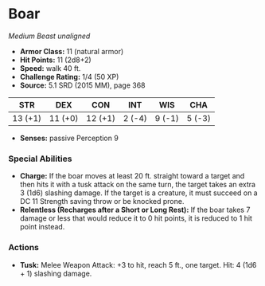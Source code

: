 # Boar

*Medium* *Beast* *unaligned*

- **Armor Class:** 11 (natural armor)
- **Hit Points:** 11 (2d8+2)
- **Speed:** walk 40 ft.
- **Challenge Rating:** 1/4 (50 XP)
- **Source:** 5.1 SRD (2015 MM), page 368

| STR | DEX | CON | INT | WIS | CHA |
| --- | --- | --- | --- | --- | --- |
| 13 (+1) | 11 (+0) | 12 (+1) | 2 (-4) | 9 (-1) | 5 (-3) |

- **Senses:** passive Perception 9

### Special Abilities

- **Charge:** If the boar moves at least 20 ft. straight toward a target and then hits it with a tusk attack on the same turn, the target takes an extra 3 (1d6) slashing damage. If the target is a creature, it must succeed on a DC 11 Strength saving throw or be knocked prone.
- **Relentless (Recharges after a Short or Long Rest):** If the boar takes 7 damage or less that would reduce it to 0 hit points, it is reduced to 1 hit point instead.

### Actions

- **Tusk:** Melee Weapon Attack: +3 to hit, reach 5 ft., one target. Hit: 4 (1d6 + 1) slashing damage.


